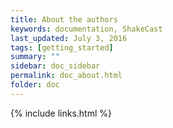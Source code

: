 ```yaml
---
title: About the authors
keywords: documentation, ShakeCast
last_updated: July 3, 2016
tags: [getting_started]
summary: ""
sidebar: doc_sidebar
permalink: doc_about.html
folder: doc
---
```



{% include links.html %}
